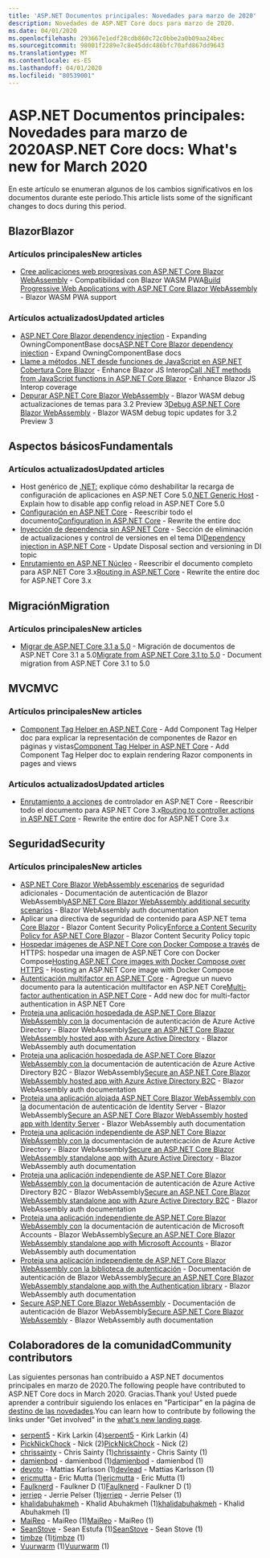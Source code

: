 ```yaml
---
title: 'ASP.NET Documentos principales: Novedades para marzo de 2020'
description: Novedades de ASP.NET Core docs para marzo de 2020.
ms.date: 04/01/2020
ms.openlocfilehash: 293667e1edf28cdb860c72c0bbe2a0b09aa24bec
ms.sourcegitcommit: 98001f2289e7c8e45ddc486bfc70afd867dd9643
ms.translationtype: MT
ms.contentlocale: es-ES
ms.lasthandoff: 04/01/2020
ms.locfileid: "80539001"
---
```

# <a name="aspnet-core-docs-whats-new-for-march-2020"></a><span data-ttu-id="31ef0-103">ASP.NET Documentos principales: Novedades para marzo de 2020</span><span class="sxs-lookup"><span data-stu-id="31ef0-103">ASP.NET Core docs: What's new for March 2020</span></span>

<span data-ttu-id="31ef0-104">En este artículo se enumeran algunos de los cambios significativos en los documentos durante este período.</span><span class="sxs-lookup"><span data-stu-id="31ef0-104">This article lists some of the significant changes to docs during this period.</span></span>

## <a name="blazor"></a><span data-ttu-id="31ef0-105">Blazor</span><span class="sxs-lookup"><span data-stu-id="31ef0-105">Blazor</span></span>

### <a name="new-articles"></a><span data-ttu-id="31ef0-106">Artículos principales</span><span class="sxs-lookup"><span data-stu-id="31ef0-106">New articles</span></span>

- <span data-ttu-id="31ef0-107">[Cree aplicaciones web progresivas con ASP.NET Core Blazor WebAssembly](../blazor/progressive-web-app.md) - Compatibilidad con Blazor WASM PWA</span><span class="sxs-lookup"><span data-stu-id="31ef0-107">[Build Progressive Web Applications with ASP.NET Core Blazor WebAssembly](../blazor/progressive-web-app.md) - Blazor WASM PWA support</span></span>

### <a name="updated-articles"></a><span data-ttu-id="31ef0-108">Artículos actualizados</span><span class="sxs-lookup"><span data-stu-id="31ef0-108">Updated articles</span></span>

- <span data-ttu-id="31ef0-109">[ASP.NET Core Blazor dependency injection](../blazor/dependency-injection.md) - Expanding OwningComponentBase docs</span><span class="sxs-lookup"><span data-stu-id="31ef0-109">[ASP.NET Core Blazor dependency injection](../blazor/dependency-injection.md) - Expand OwningComponentBase docs</span></span>
- <span data-ttu-id="31ef0-110">[Llame a métodos .NET desde funciones de JavaScript en ASP.NET Cobertura Core Blazor](../blazor/call-dotnet-from-javascript.md) - Enhance Blazor JS Interop</span><span class="sxs-lookup"><span data-stu-id="31ef0-110">[Call .NET methods from JavaScript functions in ASP.NET Core Blazor](../blazor/call-dotnet-from-javascript.md) - Enhance Blazor JS Interop coverage</span></span>
- <span data-ttu-id="31ef0-111">[Depurar ASP.NET Core Blazor WebAssembly](../blazor/debug.md) - Blazor WASM debug actualizaciones de temas para 3.2 Preview 3</span><span class="sxs-lookup"><span data-stu-id="31ef0-111">[Debug ASP.NET Core Blazor WebAssembly](../blazor/debug.md) - Blazor WASM debug topic updates for 3.2 Preview 3</span></span>

## <a name="fundamentals"></a><span data-ttu-id="31ef0-112">Aspectos básicos</span><span class="sxs-lookup"><span data-stu-id="31ef0-112">Fundamentals</span></span>

### <a name="updated-articles"></a><span data-ttu-id="31ef0-113">Artículos actualizados</span><span class="sxs-lookup"><span data-stu-id="31ef0-113">Updated articles</span></span>

- <span data-ttu-id="31ef0-114">Host genérico de [.NET:](../fundamentals/host/generic-host.md) explique cómo deshabilitar la recarga de configuración de aplicaciones en ASP.NET Core 5.0</span><span class="sxs-lookup"><span data-stu-id="31ef0-114">[.NET Generic Host](../fundamentals/host/generic-host.md) - Explain how to disable app config reload in ASP.NET Core 5.0</span></span>
- <span data-ttu-id="31ef0-115">[Configuración en ASP.NET Core](../fundamentals/configuration/index.md) - Reescribir todo el documento</span><span class="sxs-lookup"><span data-stu-id="31ef0-115">[Configuration in ASP.NET Core](../fundamentals/configuration/index.md) - Rewrite the entire doc</span></span>
- <span data-ttu-id="31ef0-116">[Inyección de dependencia sin ASP.NET Core](../fundamentals/dependency-injection.md) - Sección de eliminación de actualizaciones y control de versiones en el tema DI</span><span class="sxs-lookup"><span data-stu-id="31ef0-116">[Dependency injection in ASP.NET Core](../fundamentals/dependency-injection.md) - Update Disposal section and versioning in DI topic</span></span>
- <span data-ttu-id="31ef0-117">[Enrutamiento en ASP.NET Núcleo](../fundamentals/routing.md) - Reescribir el documento completo para ASP.NET Core 3.x</span><span class="sxs-lookup"><span data-stu-id="31ef0-117">[Routing in ASP.NET Core](../fundamentals/routing.md) - Rewrite the entire doc for ASP.NET Core 3.x</span></span>

## <a name="migration"></a><span data-ttu-id="31ef0-118">Migración</span><span class="sxs-lookup"><span data-stu-id="31ef0-118">Migration</span></span>

### <a name="new-articles"></a><span data-ttu-id="31ef0-119">Artículos principales</span><span class="sxs-lookup"><span data-stu-id="31ef0-119">New articles</span></span>

- <span data-ttu-id="31ef0-120">[Migrar de ASP.NET Core 3.1 a 5.0](../migration/31-to-50.md) - Migración de documentos de ASP.NET Core 3.1 a 5.0</span><span class="sxs-lookup"><span data-stu-id="31ef0-120">[Migrate from ASP.NET Core 3.1 to 5.0](../migration/31-to-50.md) - Document migration from ASP.NET Core 3.1 to 5.0</span></span>

## <a name="mvc"></a><span data-ttu-id="31ef0-121">MVC</span><span class="sxs-lookup"><span data-stu-id="31ef0-121">MVC</span></span>

### <a name="new-articles"></a><span data-ttu-id="31ef0-122">Artículos principales</span><span class="sxs-lookup"><span data-stu-id="31ef0-122">New articles</span></span>

- <span data-ttu-id="31ef0-123">[Component Tag Helper en ASP.NET Core](../mvc/views/tag-helpers/built-in/component-tag-helper.md) - Add Component Tag Helper doc para explicar la representación de componentes de Razor en páginas y vistas</span><span class="sxs-lookup"><span data-stu-id="31ef0-123">[Component Tag Helper in ASP.NET Core](../mvc/views/tag-helpers/built-in/component-tag-helper.md) - Add Component Tag Helper doc to explain rendering Razor components in pages and views</span></span>

### <a name="updated-articles"></a><span data-ttu-id="31ef0-124">Artículos actualizados</span><span class="sxs-lookup"><span data-stu-id="31ef0-124">Updated articles</span></span>

- <span data-ttu-id="31ef0-125">[Enrutamiento a acciones](../mvc/controllers/routing.md) de controlador en ASP.NET Core - Reescribir todo el documento para ASP.NET Core 3.x</span><span class="sxs-lookup"><span data-stu-id="31ef0-125">[Routing to controller actions in ASP.NET Core](../mvc/controllers/routing.md) - Rewrite the entire doc for ASP.NET Core 3.x</span></span>

## <a name="security"></a><span data-ttu-id="31ef0-126">Seguridad</span><span class="sxs-lookup"><span data-stu-id="31ef0-126">Security</span></span>

### <a name="new-articles"></a><span data-ttu-id="31ef0-127">Artículos principales</span><span class="sxs-lookup"><span data-stu-id="31ef0-127">New articles</span></span>

- <span data-ttu-id="31ef0-128">[ASP.NET Core Blazor WebAssembly escenarios](../security/blazor/webassembly/additional-scenarios.md) de seguridad adicionales - Documentación de autenticación de Blazor WebAssembly</span><span class="sxs-lookup"><span data-stu-id="31ef0-128">[ASP.NET Core Blazor WebAssembly additional security scenarios](../security/blazor/webassembly/additional-scenarios.md) - Blazor WebAssembly auth documentation</span></span>
- <span data-ttu-id="31ef0-129">Aplicar una directiva de seguridad de contenido para ASP.NET tema [Core Blazor](../security/blazor/content-security-policy.md) - Blazor Content Security Policy</span><span class="sxs-lookup"><span data-stu-id="31ef0-129">[Enforce a Content Security Policy for ASP.NET Core Blazor](../security/blazor/content-security-policy.md) - Blazor Content Security Policy topic</span></span>
- <span data-ttu-id="31ef0-130">[Hospedar imágenes de ASP.NET Core con Docker Compose a través](../security/docker-compose-https.md) de HTTPS: hospedar una imagen de ASP.NET Core con Docker Compose</span><span class="sxs-lookup"><span data-stu-id="31ef0-130">[Hosting ASP.NET Core images with Docker Compose over HTTPS](../security/docker-compose-https.md) - Hosting an ASP.NET Core image with Docker Compose</span></span>
- <span data-ttu-id="31ef0-131">[Autenticación multifactor en ASP.NET Core](../security/authentication/mfa.md) - Agregue un nuevo documento para la autenticación multifactor en ASP.NET Core</span><span class="sxs-lookup"><span data-stu-id="31ef0-131">[Multi-factor authentication in ASP.NET Core](../security/authentication/mfa.md) - Add new doc for multi-factor authentication in ASP.NET Core</span></span>
- <span data-ttu-id="31ef0-132">[Proteja una aplicación hospedada de ASP.NET Core Blazor WebAssembly con la](../security/blazor/webassembly/hosted-with-azure-active-directory.md) documentación de autenticación de Azure Active Directory - Blazor WebAssembly</span><span class="sxs-lookup"><span data-stu-id="31ef0-132">[Secure an ASP.NET Core Blazor WebAssembly hosted app with Azure Active Directory](../security/blazor/webassembly/hosted-with-azure-active-directory.md) - Blazor WebAssembly auth documentation</span></span>
- <span data-ttu-id="31ef0-133">[Proteja una aplicación hospedada de ASP.NET Core Blazor WebAssembly con la](../security/blazor/webassembly/hosted-with-azure-active-directory-b2c.md) documentación de autenticación de Azure Active Directory B2C - Blazor WebAssembly</span><span class="sxs-lookup"><span data-stu-id="31ef0-133">[Secure an ASP.NET Core Blazor WebAssembly hosted app with Azure Active Directory B2C](../security/blazor/webassembly/hosted-with-azure-active-directory-b2c.md) - Blazor WebAssembly auth documentation</span></span>
- <span data-ttu-id="31ef0-134">[Proteja una aplicación alojada ASP.NET Core Blazor WebAssembly con la](../security/blazor/webassembly/hosted-with-identity-server.md) documentación de autenticación de Identity Server - Blazor WebAssembly</span><span class="sxs-lookup"><span data-stu-id="31ef0-134">[Secure an ASP.NET Core Blazor WebAssembly hosted app with Identity Server](../security/blazor/webassembly/hosted-with-identity-server.md) - Blazor WebAssembly auth documentation</span></span>
- <span data-ttu-id="31ef0-135">[Proteja una aplicación independiente de ASP.NET Core Blazor WebAssembly con la](../security/blazor/webassembly/standalone-with-azure-active-directory.md) documentación de autenticación de Azure Active Directory - Blazor WebAssembly</span><span class="sxs-lookup"><span data-stu-id="31ef0-135">[Secure an ASP.NET Core Blazor WebAssembly standalone app with Azure Active Directory](../security/blazor/webassembly/standalone-with-azure-active-directory.md) - Blazor WebAssembly auth documentation</span></span>
- <span data-ttu-id="31ef0-136">[Proteja una aplicación independiente de ASP.NET Core Blazor WebAssembly con la](../security/blazor/webassembly/standalone-with-azure-active-directory-b2c.md) documentación de autenticación de Azure Active Directory B2C - Blazor WebAssembly</span><span class="sxs-lookup"><span data-stu-id="31ef0-136">[Secure an ASP.NET Core Blazor WebAssembly standalone app with Azure Active Directory B2C](../security/blazor/webassembly/standalone-with-azure-active-directory-b2c.md) - Blazor WebAssembly auth documentation</span></span>
- <span data-ttu-id="31ef0-137">[Proteja una aplicación independiente de ASP.NET Core Blazor WebAssembly con](../security/blazor/webassembly/standalone-with-microsoft-accounts.md) la documentación de autenticación de Microsoft Accounts - Blazor WebAssembly</span><span class="sxs-lookup"><span data-stu-id="31ef0-137">[Secure an ASP.NET Core Blazor WebAssembly standalone app with Microsoft Accounts](../security/blazor/webassembly/standalone-with-microsoft-accounts.md) - Blazor WebAssembly auth documentation</span></span>
- <span data-ttu-id="31ef0-138">[Proteja una aplicación independiente de ASP.NET Core Blazor WebAssembly con la biblioteca de autenticación](../security/blazor/webassembly/standalone-with-authentication-library.md) - Documentación de autenticación de Blazor WebAssembly</span><span class="sxs-lookup"><span data-stu-id="31ef0-138">[Secure an ASP.NET Core Blazor WebAssembly standalone app with the Authentication library](../security/blazor/webassembly/standalone-with-authentication-library.md) - Blazor WebAssembly auth documentation</span></span>
- <span data-ttu-id="31ef0-139">[Secure ASP.NET Core Blazor WebAssembly](../security/blazor/webassembly/index.md) - Documentación de autenticación de Blazor WebAssembly</span><span class="sxs-lookup"><span data-stu-id="31ef0-139">[Secure ASP.NET Core Blazor WebAssembly](../security/blazor/webassembly/index.md) - Blazor WebAssembly auth documentation</span></span>

## <a name="community-contributors"></a><span data-ttu-id="31ef0-140">Colaboradores de la comunidad</span><span class="sxs-lookup"><span data-stu-id="31ef0-140">Community contributors</span></span>

<span data-ttu-id="31ef0-141">Las siguientes personas han contribuido a ASP.NET documentos principales en marzo de 2020.</span><span class="sxs-lookup"><span data-stu-id="31ef0-141">The following people have contributed to ASP.NET Core docs in March 2020.</span></span> <span data-ttu-id="31ef0-142">Gracias.</span><span class="sxs-lookup"><span data-stu-id="31ef0-142">Thank you!</span></span> <span data-ttu-id="31ef0-143">Usted puede aprender a contribuir siguiendo los enlaces en "Participar" en la página de [destino de las novedades](index.yml).</span><span class="sxs-lookup"><span data-stu-id="31ef0-143">You can learn how to contribute by following the links under "Get involved" in the [what's new landing page](index.yml).</span></span>

- <span data-ttu-id="31ef0-144">[serpent5](https://github.com/serpent5) - Kirk Larkin (4)</span><span class="sxs-lookup"><span data-stu-id="31ef0-144">[serpent5](https://github.com/serpent5) - Kirk Larkin (4)</span></span>
- <span data-ttu-id="31ef0-145">[PickNickChock](https://github.com/PickNickChock) - Nick (2)</span><span class="sxs-lookup"><span data-stu-id="31ef0-145">[PickNickChock](https://github.com/PickNickChock) - Nick (2)</span></span>
- <span data-ttu-id="31ef0-146">[chrissainty](https://github.com/chrissainty) - Chris Sainty (1)</span><span class="sxs-lookup"><span data-stu-id="31ef0-146">[chrissainty](https://github.com/chrissainty) - Chris Sainty (1)</span></span>
- <span data-ttu-id="31ef0-147">[damienbod](https://github.com/damienbod) - damienbod (1)</span><span class="sxs-lookup"><span data-stu-id="31ef0-147">[damienbod](https://github.com/damienbod) - damienbod (1)</span></span>
- <span data-ttu-id="31ef0-148">[devoto](https://github.com/devlead) - Mattias Karlsson (1)</span><span class="sxs-lookup"><span data-stu-id="31ef0-148">[devlead](https://github.com/devlead) - Mattias Karlsson (1)</span></span>
- <span data-ttu-id="31ef0-149">[ericmutta](https://github.com/ericmutta) - Eric Mutta (1)</span><span class="sxs-lookup"><span data-stu-id="31ef0-149">[ericmutta](https://github.com/ericmutta) - Eric Mutta (1)</span></span>
- <span data-ttu-id="31ef0-150">[Faulknerd](https://github.com/Faulknerd) - Faulkner D (1)</span><span class="sxs-lookup"><span data-stu-id="31ef0-150">[Faulknerd](https://github.com/Faulknerd) - Faulkner D (1)</span></span>
- <span data-ttu-id="31ef0-151">[jerriep](https://github.com/jerriep) - Jerrie Pelser (1)</span><span class="sxs-lookup"><span data-stu-id="31ef0-151">[jerriep](https://github.com/jerriep) - Jerrie Pelser (1)</span></span>
- <span data-ttu-id="31ef0-152">[khalidabuhakmeh](https://github.com/khalidabuhakmeh) - Khalid Abuhakmeh (1)</span><span class="sxs-lookup"><span data-stu-id="31ef0-152">[khalidabuhakmeh](https://github.com/khalidabuhakmeh) - Khalid Abuhakmeh (1)</span></span>
- <span data-ttu-id="31ef0-153">[MaiReo](https://github.com/MaiReo) - MaiReo (1)</span><span class="sxs-lookup"><span data-stu-id="31ef0-153">[MaiReo](https://github.com/MaiReo) - MaiReo (1)</span></span>
- <span data-ttu-id="31ef0-154">[SeanStove](https://github.com/SeanStove) - Sean Estufa (1)</span><span class="sxs-lookup"><span data-stu-id="31ef0-154">[SeanStove](https://github.com/SeanStove) - Sean Stove (1)</span></span>
- <span data-ttu-id="31ef0-155">[timbze](https://github.com/timbze) (1)</span><span class="sxs-lookup"><span data-stu-id="31ef0-155">[timbze](https://github.com/timbze) (1)</span></span>
- <span data-ttu-id="31ef0-156">[Vuurwarm](https://github.com/Vuurwarm) (1)</span><span class="sxs-lookup"><span data-stu-id="31ef0-156">[Vuurwarm](https://github.com/Vuurwarm) (1)</span></span>
